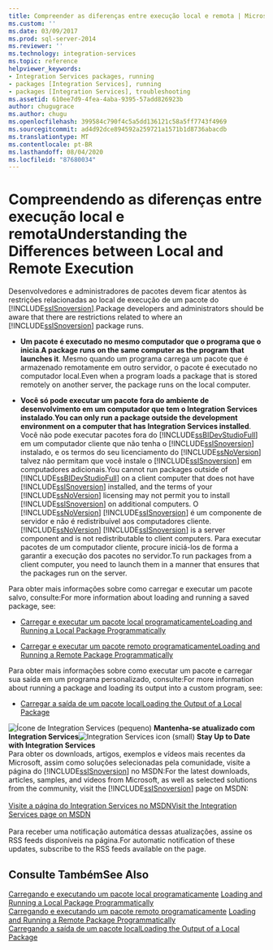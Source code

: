 ```yaml
---
title: Compreender as diferenças entre execução local e remota | Microsoft Docs
ms.custom: ''
ms.date: 03/09/2017
ms.prod: sql-server-2014
ms.reviewer: ''
ms.technology: integration-services
ms.topic: reference
helpviewer_keywords:
- Integration Services packages, running
- packages [Integration Services], running
- packages [Integration Services], troubleshooting
ms.assetid: 610ee7d9-4fea-4aba-9395-57add826923b
author: chugugrace
ms.author: chugu
ms.openlocfilehash: 399584c790f4c5a5dd136121c58a5ff7743f4969
ms.sourcegitcommit: ad4d92dce894592a259721a1571b1d8736abacdb
ms.translationtype: MT
ms.contentlocale: pt-BR
ms.lasthandoff: 08/04/2020
ms.locfileid: "87680034"
---
```

# <a name="understanding-the-differences-between-local-and-remote-execution"></a><span data-ttu-id="2de2a-102">Compreendendo as diferenças entre execução local e remota</span><span class="sxs-lookup"><span data-stu-id="2de2a-102">Understanding the Differences between Local and Remote Execution</span></span>
  <span data-ttu-id="2de2a-103">Desenvolvedores e administradores de pacotes devem ficar atentos às restrições relacionadas ao local de execução de um pacote do [!INCLUDE[ssISnoversion](../../includes/ssisnoversion-md.md)].</span><span class="sxs-lookup"><span data-stu-id="2de2a-103">Package developers and administrators should be aware that there are restrictions related to where an [!INCLUDE[ssISnoversion](../../includes/ssisnoversion-md.md)] package runs.</span></span>  
  
-   <span data-ttu-id="2de2a-104">**Um pacote é executado no mesmo computador que o programa que o inicia**.</span><span class="sxs-lookup"><span data-stu-id="2de2a-104">**A package runs on the same computer as the program that launches it**.</span></span> <span data-ttu-id="2de2a-105">Mesmo quando um programa carrega um pacote que é armazenado remotamente em outro servidor, o pacote é executado no computador local.</span><span class="sxs-lookup"><span data-stu-id="2de2a-105">Even when a program loads a package that is stored remotely on another server, the package runs on the local computer.</span></span>  
  
-   <span data-ttu-id="2de2a-106">**Você só pode executar um pacote fora do ambiente de desenvolvimento em um computador que tem o Integration Services instalado**.</span><span class="sxs-lookup"><span data-stu-id="2de2a-106">**You can only run a package outside the development environment on a computer that has Integration Services installed**.</span></span> <span data-ttu-id="2de2a-107">Você não pode executar pacotes fora do [!INCLUDE[ssBIDevStudioFull](../../includes/ssbidevstudiofull-md.md)] em um computador cliente que não tenha o [!INCLUDE[ssISnoversion](../../includes/ssisnoversion-md.md)] instalado, e os termos do seu licenciamento do [!INCLUDE[ssNoVersion](../../includes/ssnoversion-md.md)] talvez não permitam que você instale o [!INCLUDE[ssISnoversion](../../includes/ssisnoversion-md.md)] em computadores adicionais.</span><span class="sxs-lookup"><span data-stu-id="2de2a-107">You cannot run packages outside of [!INCLUDE[ssBIDevStudioFull](../../includes/ssbidevstudiofull-md.md)] on a client computer that does not have [!INCLUDE[ssISnoversion](../../includes/ssisnoversion-md.md)] installed, and the terms of your [!INCLUDE[ssNoVersion](../../includes/ssnoversion-md.md)] licensing may not permit you to install [!INCLUDE[ssISnoversion](../../includes/ssisnoversion-md.md)] on additional computers.</span></span> <span data-ttu-id="2de2a-108">O [!INCLUDE[ssNoVersion](../../includes/ssnoversion-md.md)] [!INCLUDE[ssISnoversion](../../includes/ssisnoversion-md.md)] é um componente de servidor e não é redistribuível aos computadores cliente.</span><span class="sxs-lookup"><span data-stu-id="2de2a-108">[!INCLUDE[ssNoVersion](../../includes/ssnoversion-md.md)] [!INCLUDE[ssISnoversion](../../includes/ssisnoversion-md.md)] is a server component and is not redistributable to client computers.</span></span> <span data-ttu-id="2de2a-109">Para executar pacotes de um computador cliente, procure iniciá-los de forma a garantir a execução dos pacotes no servidor.</span><span class="sxs-lookup"><span data-stu-id="2de2a-109">To run packages from a client computer, you need to launch them in a manner that ensures that the packages run on the server.</span></span>  
  
 <span data-ttu-id="2de2a-110">Para obter mais informações sobre como carregar e executar um pacote salvo, consulte:</span><span class="sxs-lookup"><span data-stu-id="2de2a-110">For more information about loading and running a saved package, see:</span></span>  
  
-   [<span data-ttu-id="2de2a-111">Carregar e executar um pacote local programaticamente</span><span class="sxs-lookup"><span data-stu-id="2de2a-111">Loading and Running a Local Package Programmatically</span></span>](../run-manage-packages-programmatically/loading-and-running-a-local-package-programmatically.md)  
  
-   [<span data-ttu-id="2de2a-112">Carregar e executar um pacote remoto programaticamente</span><span class="sxs-lookup"><span data-stu-id="2de2a-112">Loading and Running a Remote Package Programmatically</span></span>](../run-manage-packages-programmatically/loading-and-running-a-remote-package-programmatically.md)  
  
 <span data-ttu-id="2de2a-113">Para obter mais informações sobre como executar um pacote e carregar sua saída em um programa personalizado, consulte:</span><span class="sxs-lookup"><span data-stu-id="2de2a-113">For more information about running a package and loading its output into a custom program, see:</span></span>  
  
-   [<span data-ttu-id="2de2a-114">Carregar a saída de um pacote local</span><span class="sxs-lookup"><span data-stu-id="2de2a-114">Loading the Output of a Local Package</span></span>](../run-manage-packages-programmatically/loading-the-output-of-a-local-package.md)  
  
<span data-ttu-id="2de2a-115">![Ícone de Integration Services (pequeno)](../media/dts-16.gif "Ícone do Integration Services (pequeno)")  **Mantenha-se atualizado com Integration Services**</span><span class="sxs-lookup"><span data-stu-id="2de2a-115">![Integration Services icon (small)](../media/dts-16.gif "Integration Services icon (small)")  **Stay Up to Date with Integration Services**</span></span><br /> <span data-ttu-id="2de2a-116">Para obter os downloads, artigos, exemplos e vídeos mais recentes da Microsoft, assim como soluções selecionadas pela comunidade, visite a página do [!INCLUDE[ssISnoversion](../../includes/ssisnoversion-md.md)] no MSDN:</span><span class="sxs-lookup"><span data-stu-id="2de2a-116">For the latest downloads, articles, samples, and videos from Microsoft, as well as selected solutions from the community, visit the [!INCLUDE[ssISnoversion](../../includes/ssisnoversion-md.md)] page on MSDN:</span></span><br /><br /> [<span data-ttu-id="2de2a-117">Visite a página do Integration Services no MSDN</span><span class="sxs-lookup"><span data-stu-id="2de2a-117">Visit the Integration Services page on MSDN</span></span>](https://go.microsoft.com/fwlink/?LinkId=136655)<br /><br /> <span data-ttu-id="2de2a-118">Para receber uma notificação automática dessas atualizações, assine os RSS feeds disponíveis na página.</span><span class="sxs-lookup"><span data-stu-id="2de2a-118">For automatic notification of these updates, subscribe to the RSS feeds available on the page.</span></span>  
  
## <a name="see-also"></a><span data-ttu-id="2de2a-119">Consulte Também</span><span class="sxs-lookup"><span data-stu-id="2de2a-119">See Also</span></span>  
 <span data-ttu-id="2de2a-120">[Carregando e executando um pacote local programaticamente](../run-manage-packages-programmatically/loading-and-running-a-local-package-programmatically.md) </span><span class="sxs-lookup"><span data-stu-id="2de2a-120">[Loading and Running a Local Package Programmatically](../run-manage-packages-programmatically/loading-and-running-a-local-package-programmatically.md) </span></span>  
 <span data-ttu-id="2de2a-121">[Carregando e executando um pacote remoto programaticamente](../run-manage-packages-programmatically/loading-and-running-a-remote-package-programmatically.md) </span><span class="sxs-lookup"><span data-stu-id="2de2a-121">[Loading and Running a Remote Package Programmatically](../run-manage-packages-programmatically/loading-and-running-a-remote-package-programmatically.md) </span></span>  
 [<span data-ttu-id="2de2a-122">Carregando a saída de um pacote local</span><span class="sxs-lookup"><span data-stu-id="2de2a-122">Loading the Output of a Local Package</span></span>](../run-manage-packages-programmatically/loading-the-output-of-a-local-package.md)  
  
  
